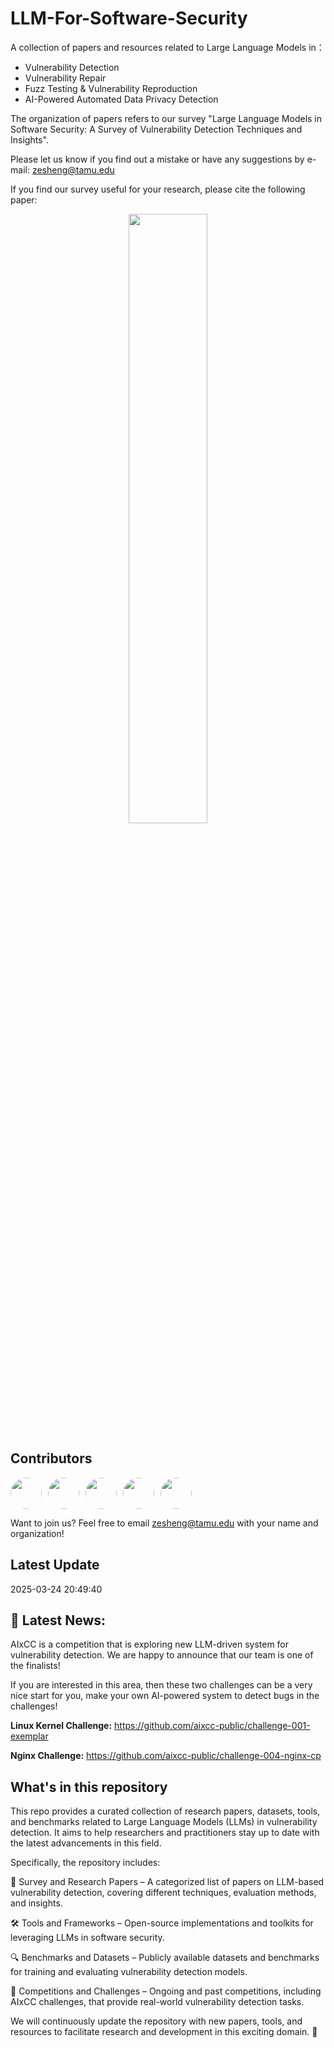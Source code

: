 # LLM-For-Software-Security

A collection of papers and resources related to Large Language Models in：

- Vulnerability Detection
- Vulnerability Repair
- Fuzz Testing & Vulnerability Reproduction
- AI-Powered Automated Data Privacy Detection

The organization of papers refers to our survey "Large Language Models in Software Security: A Survey of
Vulnerability Detection Techniques and Insights".

Please let us know if you find out a mistake or have any suggestions by e-mail: zesheng@tamu.edu

If you find our survey useful for your research, please cite the following paper:

<p align="center">
  <img src="https://github.com/user-attachments/assets/e36cef77-1cab-4c5d-9978-177d61f75380" width="50%">
</p>

## Contributors

<div style="display: flex; gap: 10px;">
  <a href="https://github.com/OwenSanzas">
    <img src="https://avatars.githubusercontent.com/OwenSanzas" width="50px" height="50px" style="border-radius: 50%"/>
  </a>
  <a href="https://github.com/zchengchen">
    <img src="https://avatars.githubusercontent.com/zchengchen" width="50px" height="50px" style="border-radius: 50%"/>
  </a>
  <a href="https://github.com/shuninggu">
    <img src="https://avatars.githubusercontent.com/shuninggu" width="50px" height="50px" style="border-radius: 50%"/>
  </a>
  <a href="https://github.com/SeanLmax">
    <img src="https://avatars.githubusercontent.com/SeanLmax" width="50px" height="50px" style="border-radius: 50%"/>
  </a>
  <a href="https://github.com/MF0-ANT1SHY">
    <img src="https://avatars.githubusercontent.com/MF0-ANT1SHY" width="50px" height="50px" style="border-radius: 50%"/>
  </a>
</div>

Want to join us? Feel free to email zesheng@tamu.edu with your name and organization!

## Latest Update
2025-03-24 20:49:40

## 🚀 Latest News:
AIxCC is a competition that is exploring new LLM-driven system for vulnerability detection. We are happy to announce that our team is one of the finalists!

If you are interested in this area, then these two challenges can be a very nice start for you, make your own AI-powered system to detect bugs in the challenges!

**Linux Kernel Challenge:**
https://github.com/aixcc-public/challenge-001-exemplar

**Nginx Challenge:**
https://github.com/aixcc-public/challenge-004-nginx-cp


## What's in this repository
This repo provides a curated collection of research papers, datasets, tools, and benchmarks related to Large Language Models (LLMs) in vulnerability detection. It aims to help researchers and practitioners stay up to date with the latest advancements in this field.

Specifically, the repository includes:

📄 Survey and Research Papers – A categorized list of papers on LLM-based vulnerability detection, covering different techniques, evaluation methods, and insights.

🛠 Tools and Frameworks – Open-source implementations and toolkits for leveraging LLMs in software security.

🔍 Benchmarks and Datasets – Publicly available datasets and benchmarks for training and evaluating vulnerability detection models.

🚀 Competitions and Challenges – Ongoing and past competitions, including AIxCC challenges, that provide real-world vulnerability detection tasks.

We will continuously update the repository with new papers, tools, and resources to facilitate research and development in this exciting domain. 🚀

